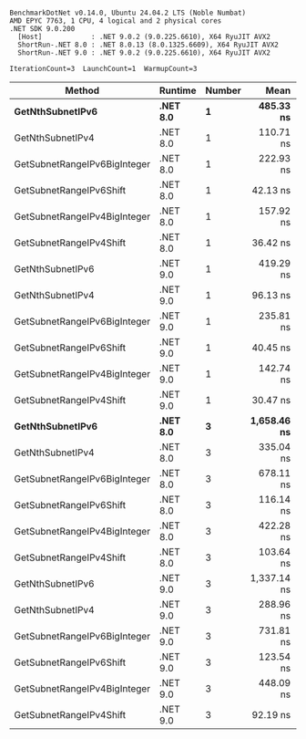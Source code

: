 ```

BenchmarkDotNet v0.14.0, Ubuntu 24.04.2 LTS (Noble Numbat)
AMD EPYC 7763, 1 CPU, 4 logical and 2 physical cores
.NET SDK 9.0.200
  [Host]            : .NET 9.0.2 (9.0.225.6610), X64 RyuJIT AVX2
  ShortRun-.NET 8.0 : .NET 8.0.13 (8.0.1325.6609), X64 RyuJIT AVX2
  ShortRun-.NET 9.0 : .NET 9.0.2 (9.0.225.6610), X64 RyuJIT AVX2

IterationCount=3  LaunchCount=1  WarmupCount=3  

```
| Method                       | Runtime  | Number | Mean        | Error      | StdDev   | Min         | Max         | Gen0   | Allocated |
|----------------------------- |--------- |------- |------------:|-----------:|---------:|------------:|------------:|-------:|----------:|
| **GetNthSubnetIPv6**             | **.NET 8.0** | **1**      |   **485.33 ns** |   **0.946 ns** | **0.052 ns** |   **485.28 ns** |   **485.38 ns** | **0.0410** |     **696 B** |
| GetNthSubnetIPv4             | .NET 8.0 | 1      |   110.71 ns |   3.773 ns | 0.207 ns |   110.48 ns |   110.87 ns | 0.0095 |     160 B |
| GetSubnetRangeIPv6BigInteger | .NET 8.0 | 1      |   222.93 ns |   2.076 ns | 0.114 ns |   222.84 ns |   223.06 ns | 0.0257 |     432 B |
| GetSubnetRangeIPv6Shift      | .NET 8.0 | 1      |    42.13 ns |  13.131 ns | 0.720 ns |    41.71 ns |    42.96 ns | 0.0095 |     160 B |
| GetSubnetRangeIPv4BigInteger | .NET 8.0 | 1      |   157.92 ns |  19.230 ns | 1.054 ns |   157.08 ns |   159.10 ns | 0.0124 |     208 B |
| GetSubnetRangeIPv4Shift      | .NET 8.0 | 1      |    36.42 ns |  11.358 ns | 0.623 ns |    35.90 ns |    37.11 ns | 0.0105 |     176 B |
| GetNthSubnetIPv6             | .NET 9.0 | 1      |   419.29 ns |  83.233 ns | 4.562 ns |   414.96 ns |   424.05 ns | 0.0381 |     640 B |
| GetNthSubnetIPv4             | .NET 9.0 | 1      |    96.13 ns |  29.172 ns | 1.599 ns |    94.41 ns |    97.58 ns | 0.0095 |     160 B |
| GetSubnetRangeIPv6BigInteger | .NET 9.0 | 1      |   235.81 ns |  77.509 ns | 4.249 ns |   233.34 ns |   240.72 ns | 0.0257 |     432 B |
| GetSubnetRangeIPv6Shift      | .NET 9.0 | 1      |    40.45 ns |   8.239 ns | 0.452 ns |    40.07 ns |    40.95 ns | 0.0095 |     160 B |
| GetSubnetRangeIPv4BigInteger | .NET 9.0 | 1      |   142.74 ns |  10.418 ns | 0.571 ns |   142.09 ns |   143.14 ns | 0.0124 |     208 B |
| GetSubnetRangeIPv4Shift      | .NET 9.0 | 1      |    30.47 ns |   4.029 ns | 0.221 ns |    30.29 ns |    30.72 ns | 0.0105 |     176 B |
| **GetNthSubnetIPv6**             | **.NET 8.0** | **3**      | **1,658.46 ns** | **174.154 ns** | **9.546 ns** | **1,647.82 ns** | **1,666.28 ns** | **0.1278** |    **2168 B** |
| GetNthSubnetIPv4             | .NET 8.0 | 3      |   335.04 ns |  40.735 ns | 2.233 ns |   332.55 ns |   336.85 ns | 0.0286 |     480 B |
| GetSubnetRangeIPv6BigInteger | .NET 8.0 | 3      |   678.11 ns | 155.804 ns | 8.540 ns |   668.62 ns |   685.18 ns | 0.0772 |    1296 B |
| GetSubnetRangeIPv6Shift      | .NET 8.0 | 3      |   116.14 ns |   7.104 ns | 0.389 ns |   115.82 ns |   116.57 ns | 0.0286 |     480 B |
| GetSubnetRangeIPv4BigInteger | .NET 8.0 | 3      |   422.28 ns |  83.435 ns | 4.573 ns |   417.01 ns |   425.21 ns | 0.0372 |     624 B |
| GetSubnetRangeIPv4Shift      | .NET 8.0 | 3      |   103.64 ns |  11.847 ns | 0.649 ns |   102.99 ns |   104.29 ns | 0.0315 |     528 B |
| GetNthSubnetIPv6             | .NET 9.0 | 3      | 1,337.14 ns | 175.472 ns | 9.618 ns | 1,326.09 ns | 1,343.68 ns | 0.1183 |    2000 B |
| GetNthSubnetIPv4             | .NET 9.0 | 3      |   288.96 ns |  11.488 ns | 0.630 ns |   288.29 ns |   289.53 ns | 0.0286 |     480 B |
| GetSubnetRangeIPv6BigInteger | .NET 9.0 | 3      |   731.81 ns |  81.245 ns | 4.453 ns |   727.87 ns |   736.65 ns | 0.0772 |    1296 B |
| GetSubnetRangeIPv6Shift      | .NET 9.0 | 3      |   123.54 ns |  16.110 ns | 0.883 ns |   122.54 ns |   124.21 ns | 0.0286 |     480 B |
| GetSubnetRangeIPv4BigInteger | .NET 9.0 | 3      |   448.09 ns | 120.984 ns | 6.632 ns |   440.53 ns |   452.94 ns | 0.0372 |     624 B |
| GetSubnetRangeIPv4Shift      | .NET 9.0 | 3      |    92.19 ns |  58.826 ns | 3.224 ns |    90.11 ns |    95.90 ns | 0.0315 |     528 B |

